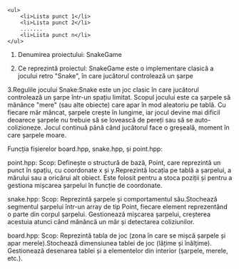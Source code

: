 <!doctype html5>
<html>
<head>
<title> SnakeGame </title>

    <ul>
        <li>Lista punct 1</li>
        <li>Lista punct 2</li>
        .......
        <li>Lista punct n</li>
    </ul>


1. Denumirea proiectului:
SnakeGame

2. Ce reprezintă proiectul:
SnakeGame este o implementare clasică a jocului retro "Snake", în care jucătorul controlează un șarpe 

3.Regulile jocului Snake:Snake este un joc clasic în care jucătorul controlează un șarpe într-un spațiu limitat. Scopul jocului este ca șarpele să mănânce "mere" (sau alte obiecte) care apar în mod aleatoriu pe tablă. Cu fiecare măr mâncat, șarpele crește în lungime, iar jocul devine mai dificil deoarece șarpele nu trebuie să se lovească de pereți sau să se auto-colizioneze. Jocul continuă până când jucătorul face o greșeală, moment în care șarpele moare.

Funcția fișierelor board.hpp, snake.hpp, și point.hpp:

point.hpp:
Scop: Definește o structură de bază, Point, care reprezintă un punct în spațiu, cu coordonate x și y.Reprezintă locația pe tablă a șarpelui, a mărului sau a oricărui alt obiect.
Este folosit pentru a stoca poziții și pentru a gestiona mișcarea șarpelui în funcție de coordonate.

snake.hpp:
Scop: Reprezintă șarpele și comportamentul său.Stochează segmentul șarpelui într-un array de tip Point, fiecare element reprezentând o parte din corpul șarpelui.
Gestionează mișcarea șarpelui, creșterea acestuia atunci când mănâncă un măr și detectarea coliziunilor.

board.hpp:
Scop: Reprezintă tabla de joc (zona în care se mișcă șarpele și apar merele).Stochează dimensiunea tablei de joc (lățime și înălțime).
Gestionează desenarea tablei și a elementelor din interior (șarpele, merele, etc.).

